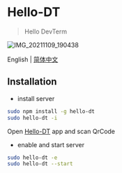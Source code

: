 # Hello-DT

> Hello DevTerm

![IMG_20211109_190438](https://user-images.githubusercontent.com/5492542/140915643-08dd8bc2-0052-4ebb-9d3e-8b575dbd7970.jpeg)

English | [简体中文](./READMD-zh-CN.md)

## Installation

- install server

```bash
sudo npm install -g hello-dt
sudo hello-dt -i
```

Open [Hello-DT](https://github.com/iamcco/hello-dt/releases/tag/v1.0-app) app and scan QrCode

- enable and start server

```bash
sudo hello-dt -e
sudo hello-dt --start
```
